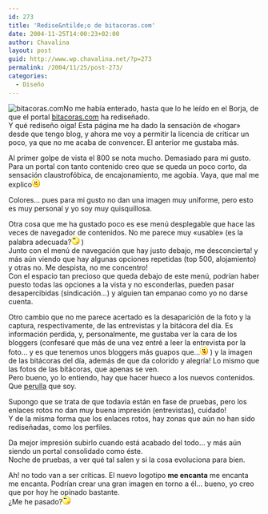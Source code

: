 ```yaml
---
id: 273
title: 'Redise&ntilde;o de bitacoras.com'
date: 2004-11-25T14:00:23+02:00
author: Chavalina
layout: post
guid: http://www.wp.chavalina.net/?p=273
permalink: /2004/11/25/post-273/
categories:
  - Diseño
---
```

<img class="imgizqda" src="http://www.chavalina.net/imagenes/fotos/logos/bpcom.png" alt="bitacoras.com" />No me hab&iacute;a enterado, hasta que lo he le&iacute;do en el Borja, de que el portal <a href="http://www.bitacoras.com" target="_blank">bitacoras.com</a> ha redise&ntilde;ado.  
Y qué redise&ntilde;o oiga! Esta página me ha dado la sensaci&oacute;n de «hogar» desde que tengo blog, y ahora me voy a permitir la licencia de criticar un poco, ya que no me acaba de convencer. El anterior me gustaba más.

Al primer golpe de vista el 800 se nota mucho. Demasiado para mi gusto. Para un portal con tanto contenido creo que se queda un poco corto, da sensaci&oacute;n claustrof&oacute;bica, de encajonamiento, me agobia. Vaya, que mal me explico![emo](/imagenes/emoticonos/confuso.gif) 

Colores… pues para mi gusto no dan una imagen muy uniforme, pero esto es muy personal y yo soy muy quisquillosa.

Otra cosa que me ha gustado poco es ese men&uacute; desplegable que hace las veces de navegador de contenidos. No me parece muy «usable» (es la palabra adecuada?![emo](/imagenes/emoticonos/pensativo.gif) )  
Junto con el men&uacute; de navegaci&oacute;n que hay justo debajo, me desconcierta! y más a&uacute;n viendo que hay algunas opciones repetidas (top 500, alojamiento) y otras no. Me despista, no me concentro!  
Con el espacio tan precioso que queda debajo de este men&uacute;, podr&iacute;an haber puesto todas las opciones a la vista y no esconderlas, pueden pasar desapercibidas (sindicaci&oacute;n…) y alguien tan empanao como yo no darse cuenta.

Otro cambio que no me parece acertado es la desaparici&oacute;n de la foto y la captura, respectivamente, de las entrevistas y la bitácora del d&iacute;a. Es informaci&oacute;n perdida, y, personalmente, me gustaba ver la cara de los bloggers (confesaré que más de una vez entré a leer la entrevista por la foto… y es que tenemos unos bloggers más guapos que…![emo](/imagenes/emoticonos/lengua.gif) ) y la imagen de las bitácoras del d&iacute;a, además de que da colorido y alegr&iacute;a! Lo mismo que las fotos de las bitácoras, que apenas se ven.  
Pero bueno, yo lo entiendo, hay que hacer hueco a los nuevos contenidos.  
Que <acronym title="algo parecido a hortera o pueblerino, no se puede explicar">perulla</acronym> que soy.

Supongo que se trata de que todav&iacute;a están en fase de pruebas, pero los enlaces rotos no dan muy buena impresi&oacute;n (entrevistas), cuidado!  
Y de la misma forma que los enlaces rotos, hay zonas que a&uacute;n no han sido redise&ntilde;adas, como los perfiles.

Da mejor impresi&oacute;n subirlo cuando está acabado del todo… y más a&uacute;n siendo un portal consolidado como éste.  
Noche de pruebas, a ver qué tal salen y si la cosa evoluciona para bien.

Ah! no todo van a ser cr&iacute;ticas. El nuevo logotipo **me encanta** me encanta me encanta. Podr&iacute;an crear una gran imagen en torno a él… bueno, yo creo que por hoy he opinado bastante.  
&iquest;Me he pasado?![emo](/imagenes/emoticonos/pensativo.gif)